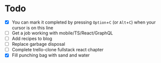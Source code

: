 # Todo

- [x] You can mark it completed by pressing `Option`+`C` (or `Alt`+`C`) when your cursor is on this line
- [ ] Get a job working with mobile/TS/React/GraphQL
- [ ] Add recipes to blog
- [ ] Replace garbage disposal
- [ ] Complete trello-clone fullstack react chapter
- [x] Fill punching bag with sand and water